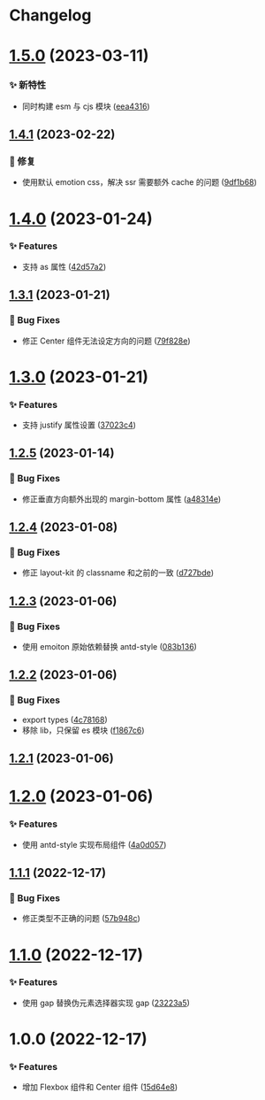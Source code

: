 # Changelog

# [1.5.0](https://github.com/arvinxx/react-layout-kit/compare/v1.4.1...v1.5.0) (2023-03-11)

### ✨ 新特性

- 同时构建 esm 与 cjs 模块 ([eea4316](https://github.com/arvinxx/react-layout-kit/commit/eea4316))

## [1.4.1](https://github.com/arvinxx/react-layout-kit/compare/v1.4.0...v1.4.1) (2023-02-22)

### 🐛 修复

- 使用默认 emotion css，解决 ssr 需要额外 cache 的问题 ([9df1b68](https://github.com/arvinxx/react-layout-kit/commit/9df1b68))

# [1.4.0](https://github.com/arvinxx/react-layout-kit/compare/v1.3.1...v1.4.0) (2023-01-24)

### ✨ Features

- 支持 as 属性 ([42d57a2](https://github.com/arvinxx/react-layout-kit/commit/42d57a2))

## [1.3.1](https://github.com/arvinxx/react-layout-kit/compare/v1.3.0...v1.3.1) (2023-01-21)

### 🐛 Bug Fixes

- 修正 Center 组件无法设定方向的问题 ([79f828e](https://github.com/arvinxx/react-layout-kit/commit/79f828e))

# [1.3.0](https://github.com/arvinxx/react-layout-kit/compare/v1.2.5...v1.3.0) (2023-01-21)

### ✨ Features

- 支持 justify 属性设置 ([37023c4](https://github.com/arvinxx/react-layout-kit/commit/37023c4))

## [1.2.5](https://github.com/arvinxx/react-layout-kit/compare/v1.2.4...v1.2.5) (2023-01-14)

### 🐛 Bug Fixes

- 修正垂直方向额外出现的 margin-bottom 属性 ([a48314e](https://github.com/arvinxx/react-layout-kit/commit/a48314e))

## [1.2.4](https://github.com/arvinxx/react-layout-kit/compare/v1.2.3...v1.2.4) (2023-01-08)

### 🐛 Bug Fixes

- 修正 layout-kit 的 classname 和之前的一致 ([d727bde](https://github.com/arvinxx/react-layout-kit/commit/d727bde))

## [1.2.3](https://github.com/arvinxx/react-layout-kit/compare/v1.2.2...v1.2.3) (2023-01-06)

### 🐛 Bug Fixes

- 使用 emoiton 原始依赖替换 antd-style ([083b136](https://github.com/arvinxx/react-layout-kit/commit/083b136))

## [1.2.2](https://github.com/arvinxx/react-layout-kit/compare/v1.2.1...v1.2.2) (2023-01-06)

### 🐛 Bug Fixes

- export types ([4c78168](https://github.com/arvinxx/react-layout-kit/commit/4c78168))
- 移除 lib，只保留 es 模块 ([f1867c6](https://github.com/arvinxx/react-layout-kit/commit/f1867c6))

## [1.2.1](https://github.com/arvinxx/react-layout-kit/compare/v1.2.0...v1.2.1) (2023-01-06)

# [1.2.0](https://github.com/arvinxx/react-layout-kit/compare/v1.1.1...v1.2.0) (2023-01-06)

### ✨ Features

- 使用 antd-style 实现布局组件 ([4a0d057](https://github.com/arvinxx/react-layout-kit/commit/4a0d057))

## [1.1.1](https://github.com/arvinxx/react-layout-kit/compare/v1.1.0...v1.1.1) (2022-12-17)

### 🐛 Bug Fixes

- 修正类型不正确的问题 ([57b948c](https://github.com/arvinxx/react-layout-kit/commit/57b948c))

# [1.1.0](https://github.com/arvinxx/react-layout-kit/compare/v1.0.0...v1.1.0) (2022-12-17)

### ✨ Features

- 使用 gap 替换伪元素选择器实现 gap ([23223a5](https://github.com/arvinxx/react-layout-kit/commit/23223a5))

# 1.0.0 (2022-12-17)

### ✨ Features

- 增加 Flexbox 组件和 Center 组件 ([15d64e8](https://github.com/arvinxx/react-layout-kit/commit/15d64e8))
